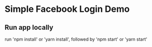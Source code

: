 # Simple Facebook Login Demo

## Run app locally

run 'npm install' or 'yarn install', followed by 'npm start' or 'yarn start'
